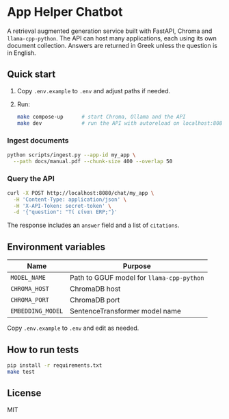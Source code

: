 # App Helper Chatbot

A retrieval augmented generation service built with FastAPI, Chroma
and `llama-cpp-python`. The API can host many applications, each using
its own document collection. Answers are returned in Greek unless the
question is in English.

## Quick start

1. Copy `.env.example` to `.env` and adjust paths if needed.
2. Run:

   ```bash
   make compose-up      # start Chroma, Ollama and the API
   make dev             # run the API with autoreload on localhost:8080
   ```

### Ingest documents

```bash
python scripts/ingest.py --app-id my_app \
  --path docs/manual.pdf --chunk-size 400 --overlap 50
```

### Query the API

```bash
curl -X POST http://localhost:8080/chat/my_app \
  -H 'Content-Type: application/json' \
  -H 'X-API-Token: secret-token' \
  -d '{"question": "Τί είναι ERP;"}'
```

The response includes an `answer` field and a list of `citations`.

## Environment variables

| Name            | Purpose                                  |
|-----------------|-------------------------------------------|
| `MODEL_NAME`    | Path to GGUF model for `llama-cpp-python` |
| `CHROMA_HOST`   | ChromaDB host                             |
| `CHROMA_PORT`   | ChromaDB port                             |
| `EMBEDDING_MODEL` | SentenceTransformer model name          |

Copy `.env.example` to `.env` and edit as needed.

## How to run tests

```bash
pip install -r requirements.txt
make test
```

## License

MIT
